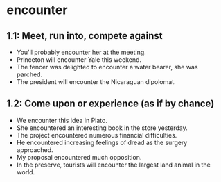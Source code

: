 # encounter
## 1.1: Meet, run into, compete against

  *  You'll probably encounter her at the meeting.
  *  Princeton will encounter Yale this weekend.
  *  The fencer was delighted to encounter a water bearer, she was parched.
  *  The president will encounter the Nicaraguan dipolomat.

## 1.2: Come upon or experience (as if by chance)

  *  We encounter this idea in Plato.
  *  She encountered an interesting book in the store yesterday.
  *  The project encountered numerous financial difficulties.
  *  He encountered increasing feelings of dread as the surgery approached.
  *  My proposal encountered much opposition.
  *  In the preserve, tourists will encounter the largest land animal in the world.
